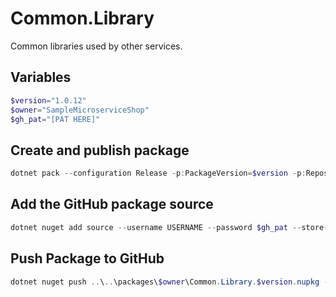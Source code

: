 ﻿# Common.Library
Common libraries used by other services.

## Variables
```powershell
$version="1.0.12"
$owner="SampleMicroserviceShop"
$gh_pat="[PAT HERE]"
```

## Create and publish package
```powershell
dotnet pack --configuration Release -p:PackageVersion=$version -p:RepositoryUrl=https://github.com/$owner/Common.Library -o ..\..\packages\$owner
```

 ## Add the GitHub package source
```powershell
dotnet nuget add source --username USERNAME --password $gh_pat --store-password-in-clear-text --name github https://nuget.pkg.github.com/$owner/index.json
```

 ## Push Package to GitHub
```powershell
dotnet nuget push ..\..\packages\$owner\Common.Library.$version.nupkg --api-key $gh_pat --source "github"
```
